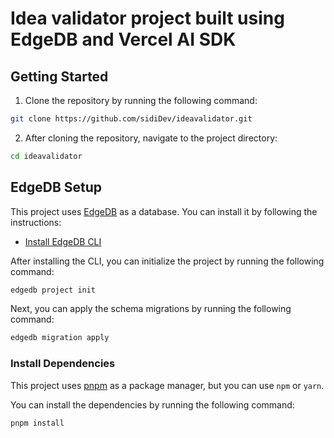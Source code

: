 # Idea validator project built using EdgeDB and Vercel AI SDK

## Getting Started

1. Clone the repository by running the following command:

```bash
git clone https://github.com/sidiDev/ideavalidator.git
```

2. After cloning the repository, navigate to the project directory:

```bash
cd ideavalidator
```

## EdgeDB Setup

This project uses [EdgeDB](https://edgedb.com/) as a database. You can install it by following the instructions:

- [Install EdgeDB CLI](https://www.edgedb.com/docs/intro/cli)

After installing the CLI, you can initialize the project by running the following command:

```bash
edgedb project init
```

Next, you can apply the schema migrations by running the following command:

```bash
edgedb migration apply
```

### Install Dependencies

This project uses [pnpm](https://pnpm.io/) as a package manager, but you can use `npm` or `yarn`.

You can install the dependencies by running the following command:

```bash
pnpm install
```
